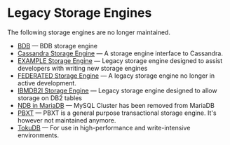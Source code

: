 # Legacy Storage Engines

The following storage engines are no longer maintained.

- [BDB](/columns-storage-engines-and-plugins/storage-engines/legacy-storage-engines/bdb-obsolete/) — BDB storage engine
- [Cassandra Storage Engine](/columns-storage-engines-and-plugins/storage-engines/legacy-storage-engines/cassandra/) — A storage engine interface to Cassandra.
- [EXAMPLE Storage Engine](/columns-storage-engines-and-plugins/storage-engines/legacy-storage-engines/example-storage-engine/) — Legacy storage engine designed to assist developers with writing new storage engines
- [FEDERATED Storage Engine](/columns-storage-engines-and-plugins/storage-engines/legacy-storage-engines/federated-storage-engine/) — A legacy storage engine no longer in active development.
- [IBMDB2I Storage Engine](/columns-storage-engines-and-plugins/storage-engines/legacy-storage-engines/ibmdb2i-storage-engine/) — Legacy storage engine designed to allow storage on DB2 tables
- [NDB in MariaDB](/columns-storage-engines-and-plugins/storage-engines/legacy-storage-engines/ndb-in-mariadb/) — MySQL Cluster has been removed from MariaDB
- [PBXT](/columns-storage-engines-and-plugins/storage-engines/legacy-storage-engines/pbxt-storage-engine/) — PBXT is a general purpose transactional storage engine. It's however not maintained anymore.
- [TokuDB](/columns-storage-engines-and-plugins/storage-engines/tokudb/) — For use in high-performance and write-intensive environments.